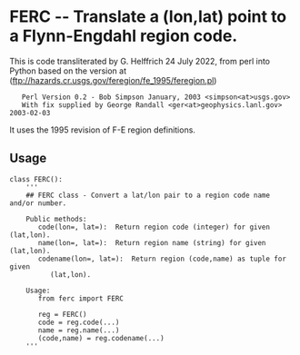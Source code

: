 # FERC -- Translate a (lon,lat) point to a Flynn-Engdahl region code.

This is code transliterated by G. Helffrich 24 July 2022, from perl into
Python based on the version at
(ftp://hazards.cr.usgs.gov/feregion/fe_1995/feregion.pl)
```
   Perl Version 0.2 - Bob Simpson January, 2003 <simpson<at>usgs.gov>
   With fix supplied by George Randall <ger<at>geophysics.lanl.gov> 2003-02-03
```

It uses the 1995 revision of F-E region definitions.

## Usage

```
class FERC():
    '''
    ## FERC class - Convert a lat/lon pair to a region code name and/or number.

    Public methods:
       code(lon=, lat=):  Return region code (integer) for given (lat,lon).
       name(lon=, lat=):  Return region name (string) for given (lat,lon).
       codename(lon=, lat=):  Return region (code,name) as tuple for given
          (lat,lon).

    Usage:
       from ferc import FERC

       reg = FERC()
       code = reg.code(...)
       name = reg.name(...)
       (code,name) = reg.codename(...)
    '''
```
